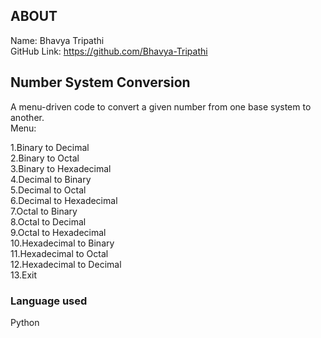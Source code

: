 ## ABOUT
Name: Bhavya Tripathi  
GitHub Link: https://github.com/Bhavya-Tripathi  
## Number System Conversion
A menu-driven code to convert a given number from one base system to another.  
Menu:  

1.Binary to Decimal  
2.Binary to Octal  
3.Binary to Hexadecimal  
4.Decimal to Binary  
5.Decimal to Octal  
6.Decimal to Hexadecimal  
7.Octal to Binary  
8.Octal to Decimal  
9.Octal to Hexadecimal  
10.Hexadecimal to Binary  
11.Hexadecimal to Octal  
12.Hexadecimal to Decimal  
13.Exit  
### Language used
Python
